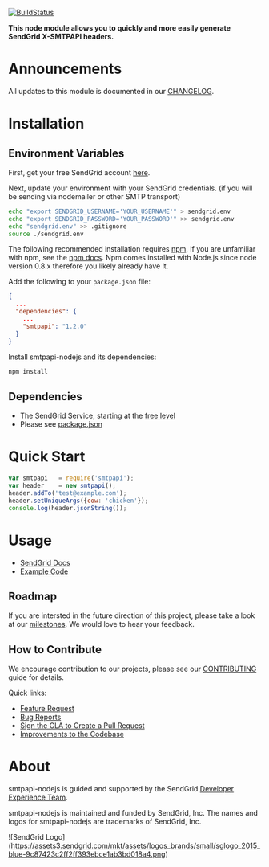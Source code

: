 [![BuildStatus](https://travis-ci.org/sendgrid/smtpapi-nodejs.png?branch=master)](https://travis-ci.org/sendgrid/smtpapi-nodejs)

**This node module allows you to quickly and more easily generate SendGrid X-SMTPAPI headers.**

# Announcements

All updates to this module is documented in our [CHANGELOG](https://github.com/sendgrid/smtpapi-nodejs/blob/master/CHANGELOG.md).

# Installation

## Environment Variables

First, get your free SendGrid account [here](https://sendgrid.com/free?source=smtpapi-nodejs).

Next, update your environment with your SendGrid credentials. (if you will be sending via nodemailer or other SMTP transport)

```bash
echo "export SENDGRID_USERNAME='YOUR_USERNAME'" > sendgrid.env
echo "export SENDGRID_PASSWORD='YOUR_PASSWORD'" >> sendgrid.env
echo "sendgrid.env" >> .gitignore
source ./sendgrid.env
```

The following recommended installation requires [npm](https://npmjs.org/). If you are unfamiliar with npm, see the [npm docs](https://npmjs.org/doc/). Npm comes installed with Node.js since node version 0.8.x therefore you likely already have it.

Add the following to your `package.json` file:

```json
{
  ...
  "dependencies": {
    ...
    "smtpapi": "1.2.0"
  }
}
```

Install smtpapi-nodejs and its dependencies:

```bash
npm install
```

## Dependencies

- The SendGrid Service, starting at the [free level](https://sendgrid.com/free?source=smtpapi-nodejs)
- Please see [package.json](https://github.com/sendgrid/smtpapi-nodejs/blob/master/package.json)

# Quick Start

```javascript
var smtpapi   = require('smtpapi');
var header    = new smtpapi();
header.addTo('test@example.com');
header.setUniqueArgs({cow: 'chicken'});
console.log(header.jsonString());
```

# Usage

- [SendGrid Docs](https://sendgrid.com/docs/API_Reference/SMTP_API/index.html)
- [Example Code](https://github.com/sendgrid/smtpapi-nodejs/blob/master/examples)

## Roadmap

If you are intersted in the future direction of this project, please take a look at our [milestones](https://github.com/sendgrid/smtpapi-nodejs/milestones). We would love to hear your feedback.

## How to Contribute

We encourage contribution to our projects, please see our [CONTRIBUTING](https://github.com/sendgrid/smtpapi-nodejs/blob/master/CONTRIBUTING.md) guide for details.

Quick links:

- [Feature Request](https://github.com/sendgrid/smtpapi-nodejs/blob/master/CONTRIBUTING.md#feature_request)
- [Bug Reports](https://github.com/sendgrid/smtpapi-nodejs/blob/master/CONTRIBUTING.md#submit_a_bug_report)
- [Sign the CLA to Create a Pull Request](https://github.com/sendgrid/smtpapi-nodejs/blob/master/CONTRIBUTING.md#cla)
- [Improvements to the Codebase](https://github.com/sendgrid/smtpapi-nodejs/blob/master/CONTRIBUTING.md#improvements_to_the_codebase)

# About

smtpapi-nodejs is guided and supported by the SendGrid [Developer Experience Team](mailto:dx@sendgrid.com).

smtpapi-nodejs is maintained and funded by SendGrid, Inc. The names and logos for smtpapi-nodejs are trademarks of SendGrid, Inc.

![SendGrid Logo]
(https://assets3.sendgrid.com/mkt/assets/logos_brands/small/sglogo_2015_blue-9c87423c2ff2ff393ebce1ab3bd018a4.png)